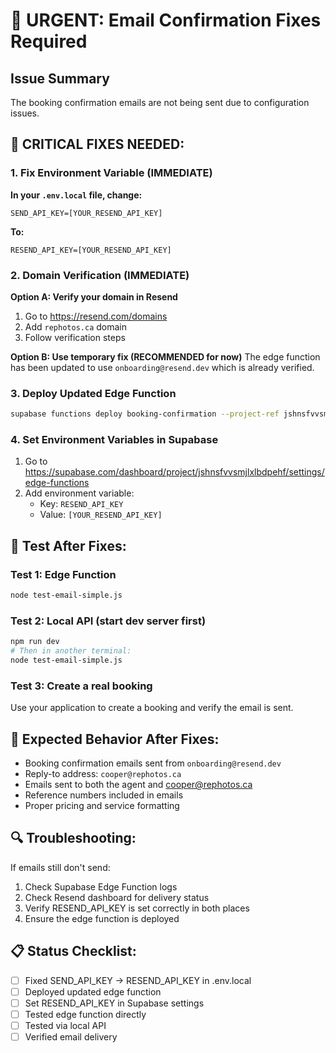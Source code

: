 # 🔧 URGENT: Email Confirmation Fixes Required

## Issue Summary
The booking confirmation emails are not being sent due to configuration issues.

## 🚨 CRITICAL FIXES NEEDED:

### 1. Fix Environment Variable (IMMEDIATE)
**In your `.env.local` file, change:**
```
SEND_API_KEY=[YOUR_RESEND_API_KEY]
```
**To:**
```
RESEND_API_KEY=[YOUR_RESEND_API_KEY]
```

### 2. Domain Verification (IMMEDIATE)
**Option A: Verify your domain in Resend**
1. Go to https://resend.com/domains
2. Add `rephotos.ca` domain
3. Follow verification steps

**Option B: Use temporary fix (RECOMMENDED for now)**
The edge function has been updated to use `onboarding@resend.dev` which is already verified.

### 3. Deploy Updated Edge Function
```bash
supabase functions deploy booking-confirmation --project-ref jshnsfvvsmjlxlbdpehf
```

### 4. Set Environment Variables in Supabase
1. Go to https://supabase.com/dashboard/project/jshnsfvvsmjlxlbdpehf/settings/edge-functions
2. Add environment variable:
   - Key: `RESEND_API_KEY`
   - Value: `[YOUR_RESEND_API_KEY]`

## 🧪 Test After Fixes:

### Test 1: Edge Function
```bash
node test-email-simple.js
```

### Test 2: Local API (start dev server first)
```bash
npm run dev
# Then in another terminal:
node test-email-simple.js
```

### Test 3: Create a real booking
Use your application to create a booking and verify the email is sent.

## 📧 Expected Behavior After Fixes:
- Booking confirmation emails sent from `onboarding@resend.dev`
- Reply-to address: `cooper@rephotos.ca`
- Emails sent to both the agent and cooper@rephotos.ca
- Reference numbers included in emails
- Proper pricing and service formatting

## 🔍 Troubleshooting:
If emails still don't send:
1. Check Supabase Edge Function logs
2. Check Resend dashboard for delivery status
3. Verify RESEND_API_KEY is set correctly in both places
4. Ensure the edge function is deployed

## 📋 Status Checklist:
- [ ] Fixed SEND_API_KEY → RESEND_API_KEY in .env.local
- [ ] Deployed updated edge function
- [ ] Set RESEND_API_KEY in Supabase settings
- [ ] Tested edge function directly
- [ ] Tested via local API
- [ ] Verified email delivery 